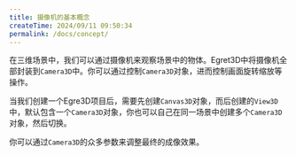 ```yaml
---
title: 摄像机的基本概念
createTime: 2024/09/11 09:50:34
permalink: /docs/concept/
---
```


在三维场景中，我们可以通过摄像机来观察场景中的物体。Egret3D中将摄像机全部封装到`Camera3D`中。你可以通过控制`Camera3D`对象，进而控制画面旋转缩放等操作。

当我们创建一个Egre3D项目后，需要先创建`Canvas3D`对象，而后创建的`View3D`中，默认包含一个`Camera3D`对象，你也可以自己在同一场景中创建多个`Camera3D`对象，然后切换。

你可以通过`Camera3D`的众多参数来调整最终的成像效果。
